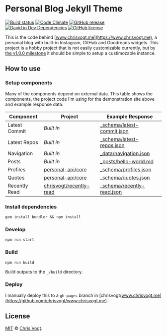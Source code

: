 # Personal Blog Jekyll Theme

[![Build status](https://img.shields.io/travis/personal-site/blog.svg?branch=master&style=flat-square)](https://travis-ci.org/personal-site/blog)
[![Code Climate](https://codeclimate.com/github/personal-site/blog/badges/gpa.svg)](https://codeclimate.com/github/personal-site/blog)
[![GitHub release](https://img.shields.io/github/release/personal-site/blog.svg?style=flat-square)](https://github.com/personal-site/blog/releases)
[![David.io Dev Dependencies](https://david-dm.org/personal-site/blog/dev-status.svg?style=flat-square)](https://david-dm.org/personal-site/blog?type=dev)
[![GitHub license](https://img.shields.io/github/license/personal-site/blog.svg?style=flat-square)](https://github.com/personal-site/blog/blob/master/LICENSE)

This is the code behind [www.chrisvogt.me](https://www.chrisvogt.me), a personal blog with built-in Instagram, GitHub and Goodreads widgets. This project is a hobby project that is not easily customizable currently, but by [the v1.0.0 milestone](https://github.com/personal-site/blog/issues?q=is%3Aopen+is%3Aissue+milestone%3A%22v1.0.0+%E2%80%94+first+stable+release%22) it should be simple to setup a custimozable instance.

## How to use

### Setup components

Many of the components depend on external data. This table shows the components, the project code I'm using for the demonstration site above and example response data.

| Component      | Project                                                               | Example Response                                         |
|----------------|-----------------------------------------------------------------------|----------------------------------------------------------|
| Latest Commit  | _Built in_                                                            | [_schema/latest-commit.json](_schema/latest-commit.json) |
| Latest Repos   | _Built in_                                                            | [_schema/latest-repos.json](_schema/latest-repos.json)   |
| Navigation     | _Built in_                                                            | [_data/navigation.json](_data/navigation.json)           |
| Posts          | _Built in_                                                            | [_posts/hello-world.md](_posts/hello-world.md)
| Profiles       | [personal-api/core](https://github.com/personal-api/core)             | [_schema/profiles.json](_schema/profiles.json)           |
| Quotes         | [personal-api/core](https://github.com/personal-api/core)             | [_schema/quotes.json](_schema/quotes.json)               |
| Recently Read  | [chrisvogt/recently-read](https://github.com/chrisvogt/recently-read) | [_schema/recently-read.json](_schema/recently-read.json) |

### Install dependencies

```
gem install bundler && npm install
```

### Develop

```
npm run start
```

### Build

```
npm run build
```

Build outputs to the `_/build` directory.

### Deploy

I manually deploy this to a `gh-pages` branch in [chrisvogt/www.chrisvogt.me](https://github.com/chrisvogt/www.chrisvogt.me).

## License

[MIT](LICENSE) © [Chris Vogt](https://www.chrisvogt.me).
